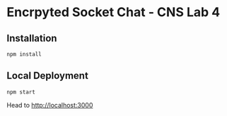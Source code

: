 # Encrpyted Socket Chat - CNS Lab 4

## Installation

```
npm install
```


## Local Deployment

```
npm start
```

Head to [http://localhost:3000](http://localhost:3000)
